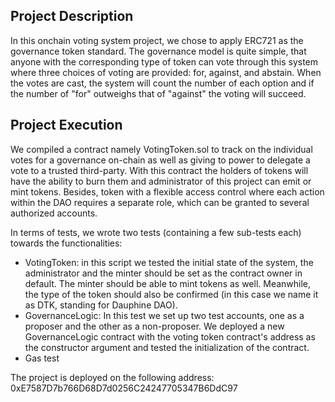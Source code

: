 ## Project Description

In this onchain voting system project, we chose to apply ERC721 as the governance token standard. The governance model is quite simple, that anyone with the corresponding type of token can vote through this system where three choices of voting are provided: for, against, and abstain. When the votes are cast, the system will count the number of each option and if the number of "for" outweighs that of "against" the voting will succeed.

## Project Execution

We compiled a contract namely VotingToken.sol to track on the individual votes for a governance on-chain as well as giving to power to delegate a vote to a trusted third-party. With this contract the holders of tokens will have the ability to burn them and administrator of this project can emit or mint tokens. Besides, token with a flexible access control where each action within the DAO requires a separate role, which can be granted to several authorized accounts.

In terms of tests, we wrote two tests (containing a few sub-tests each) towards the functionalities:

- VotingToken: in this script we tested the initial state of the system, the administrator and the minter should be set as the contract owner in default. The minter should be able to mint tokens as well. Meanwhile, the type of the token should also be confirmed (in this case we name it as DTK, standing for Dauphine DAO).
- GovernanceLogic: In this test we set up two test accounts, one as a proposer and the other as a non-proposer. We deployed a new GovernanceLogic contract with the voting token contract's address as the constructor argument and tested the initialization of the contract.
- Gas test

The project is deployed on the following address: 0xE7587D7b766D68D7d0256C24247705347B6DdC97
